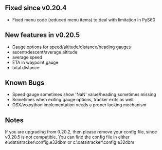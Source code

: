 ## Fixed since v0.20.4 ##
  * Fixed menu code (reduced menu items) to deal with limitation in PyS60

## New features in v0.20.5 ##
  * Gauge options for speed/altitude/distance/heading gauges
  * ascent/descent/average altitude
  * average speed
  * ETA in waypoint gauge
  * total distance

## Known Bugs ##
  * Speed gauge sometimes show 'NaN' value/heading sometimes missing
  * Sometimes when exiting gauge options, tracker exits as well
  * OSX/wxpython implementation needs a proper locking mechanism

## Notes ##
If you are upgrading from 0.20.2, then please remove your config file, since v0.20.5
is not compatible.
You can find the config file in either
e:\data\tracker\config.e32dbm
or
c:\data\tracker\config.e32dbm